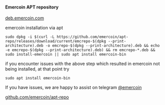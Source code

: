 #### Emercoin APT repository
[deb.emercoin.com](https://deb.emercoin.com)

emercoin installation via apt

```
sudo dpkg -i $(curl -L https://github.com/emercoin/apt-repo/releases/download/current/emcrepo-$(dpkg --print-architecture).deb -o emcrepo-$(dpkg --print-architecture).deb && echo -e emcrepo-$(dpkg --print-architecture).deb) && rm emcrepo-*.deb && sudo install-emercoin || sudo apt install emercoin-bin

```

if you encounter issues with the above step  which resulted in emercoin not being installed, at that point try
```
sudo apt install emercoin-bin
```

If you have issues, we are happy to assist on telegram [@emercoin](https://t.me/emercoin_en)

[github.com/emercoin/apt-repo](https://github.com/emercoin/apt-repo)
